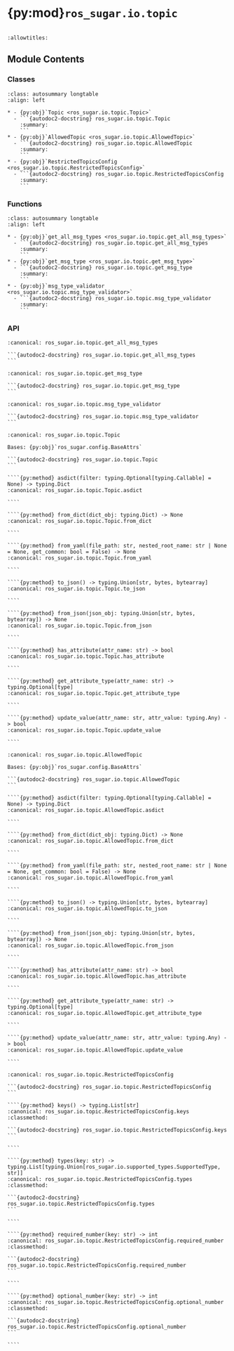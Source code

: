 # {py:mod}`ros_sugar.io.topic`

```{py:module} ros_sugar.io.topic
```

```{autodoc2-docstring} ros_sugar.io.topic
:allowtitles:
```

## Module Contents

### Classes

````{list-table}
:class: autosummary longtable
:align: left

* - {py:obj}`Topic <ros_sugar.io.topic.Topic>`
  - ```{autodoc2-docstring} ros_sugar.io.topic.Topic
    :summary:
    ```
* - {py:obj}`AllowedTopic <ros_sugar.io.topic.AllowedTopic>`
  - ```{autodoc2-docstring} ros_sugar.io.topic.AllowedTopic
    :summary:
    ```
* - {py:obj}`RestrictedTopicsConfig <ros_sugar.io.topic.RestrictedTopicsConfig>`
  - ```{autodoc2-docstring} ros_sugar.io.topic.RestrictedTopicsConfig
    :summary:
    ```
````

### Functions

````{list-table}
:class: autosummary longtable
:align: left

* - {py:obj}`get_all_msg_types <ros_sugar.io.topic.get_all_msg_types>`
  - ```{autodoc2-docstring} ros_sugar.io.topic.get_all_msg_types
    :summary:
    ```
* - {py:obj}`get_msg_type <ros_sugar.io.topic.get_msg_type>`
  - ```{autodoc2-docstring} ros_sugar.io.topic.get_msg_type
    :summary:
    ```
* - {py:obj}`msg_type_validator <ros_sugar.io.topic.msg_type_validator>`
  - ```{autodoc2-docstring} ros_sugar.io.topic.msg_type_validator
    :summary:
    ```
````

### API

````{py:function} get_all_msg_types(msg_types_module: types.ModuleType = supported_types, additional_types: typing.Optional[typing.List[type[ros_sugar.io.supported_types.SupportedType]]] = None) -> typing.List[type[ros_sugar.io.supported_types.SupportedType]]
:canonical: ros_sugar.io.topic.get_all_msg_types

```{autodoc2-docstring} ros_sugar.io.topic.get_all_msg_types
```
````

````{py:function} get_msg_type(type_name: typing.Union[type[ros_sugar.io.supported_types.SupportedType], str], msg_types_module: typing.Optional[types.ModuleType] = supported_types, additional_types: typing.Optional[typing.List[type[ros_sugar.io.supported_types.SupportedType]]] = None) -> typing.Union[type[ros_sugar.io.supported_types.SupportedType], str]
:canonical: ros_sugar.io.topic.get_msg_type

```{autodoc2-docstring} ros_sugar.io.topic.get_msg_type
```
````

````{py:function} msg_type_validator(*_: typing.Any, value)
:canonical: ros_sugar.io.topic.msg_type_validator

```{autodoc2-docstring} ros_sugar.io.topic.msg_type_validator
```
````

`````{py:class} Topic
:canonical: ros_sugar.io.topic.Topic

Bases: {py:obj}`ros_sugar.config.BaseAttrs`

```{autodoc2-docstring} ros_sugar.io.topic.Topic
```

````{py:method} asdict(filter: typing.Optional[typing.Callable] = None) -> typing.Dict
:canonical: ros_sugar.io.topic.Topic.asdict

````

````{py:method} from_dict(dict_obj: typing.Dict) -> None
:canonical: ros_sugar.io.topic.Topic.from_dict

````

````{py:method} from_yaml(file_path: str, nested_root_name: str | None = None, get_common: bool = False) -> None
:canonical: ros_sugar.io.topic.Topic.from_yaml

````

````{py:method} to_json() -> typing.Union[str, bytes, bytearray]
:canonical: ros_sugar.io.topic.Topic.to_json

````

````{py:method} from_json(json_obj: typing.Union[str, bytes, bytearray]) -> None
:canonical: ros_sugar.io.topic.Topic.from_json

````

````{py:method} has_attribute(attr_name: str) -> bool
:canonical: ros_sugar.io.topic.Topic.has_attribute

````

````{py:method} get_attribute_type(attr_name: str) -> typing.Optional[type]
:canonical: ros_sugar.io.topic.Topic.get_attribute_type

````

````{py:method} update_value(attr_name: str, attr_value: typing.Any) -> bool
:canonical: ros_sugar.io.topic.Topic.update_value

````

`````

`````{py:class} AllowedTopic
:canonical: ros_sugar.io.topic.AllowedTopic

Bases: {py:obj}`ros_sugar.config.BaseAttrs`

```{autodoc2-docstring} ros_sugar.io.topic.AllowedTopic
```

````{py:method} asdict(filter: typing.Optional[typing.Callable] = None) -> typing.Dict
:canonical: ros_sugar.io.topic.AllowedTopic.asdict

````

````{py:method} from_dict(dict_obj: typing.Dict) -> None
:canonical: ros_sugar.io.topic.AllowedTopic.from_dict

````

````{py:method} from_yaml(file_path: str, nested_root_name: str | None = None, get_common: bool = False) -> None
:canonical: ros_sugar.io.topic.AllowedTopic.from_yaml

````

````{py:method} to_json() -> typing.Union[str, bytes, bytearray]
:canonical: ros_sugar.io.topic.AllowedTopic.to_json

````

````{py:method} from_json(json_obj: typing.Union[str, bytes, bytearray]) -> None
:canonical: ros_sugar.io.topic.AllowedTopic.from_json

````

````{py:method} has_attribute(attr_name: str) -> bool
:canonical: ros_sugar.io.topic.AllowedTopic.has_attribute

````

````{py:method} get_attribute_type(attr_name: str) -> typing.Optional[type]
:canonical: ros_sugar.io.topic.AllowedTopic.get_attribute_type

````

````{py:method} update_value(attr_name: str, attr_value: typing.Any) -> bool
:canonical: ros_sugar.io.topic.AllowedTopic.update_value

````

`````

`````{py:class} RestrictedTopicsConfig
:canonical: ros_sugar.io.topic.RestrictedTopicsConfig

```{autodoc2-docstring} ros_sugar.io.topic.RestrictedTopicsConfig
```

````{py:method} keys() -> typing.List[str]
:canonical: ros_sugar.io.topic.RestrictedTopicsConfig.keys
:classmethod:

```{autodoc2-docstring} ros_sugar.io.topic.RestrictedTopicsConfig.keys
```

````

````{py:method} types(key: str) -> typing.List[typing.Union[ros_sugar.io.supported_types.SupportedType, str]]
:canonical: ros_sugar.io.topic.RestrictedTopicsConfig.types
:classmethod:

```{autodoc2-docstring} ros_sugar.io.topic.RestrictedTopicsConfig.types
```

````

````{py:method} required_number(key: str) -> int
:canonical: ros_sugar.io.topic.RestrictedTopicsConfig.required_number
:classmethod:

```{autodoc2-docstring} ros_sugar.io.topic.RestrictedTopicsConfig.required_number
```

````

````{py:method} optional_number(key: str) -> int
:canonical: ros_sugar.io.topic.RestrictedTopicsConfig.optional_number
:classmethod:

```{autodoc2-docstring} ros_sugar.io.topic.RestrictedTopicsConfig.optional_number
```

````

`````

